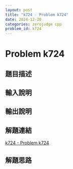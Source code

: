 ```yaml
---
layout: post
title: "k724 - Problem k724"
date: 2024-12-20
categories: zerojudge cpp
problem_id: k724
---
```


# Problem k724

## 題目描述



## 輸入說明



## 輸出說明



## 解題連結

[k724 - Problem k724](https://zerojudge.tw/ShowProblem?problemid=k724)

## 解題思路

